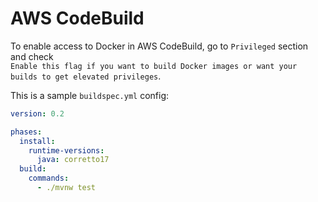 # AWS CodeBuild

To enable access to Docker in AWS CodeBuild, go to `Privileged` section and check  
`Enable this flag if you want to build Docker images or want your builds to get elevated privileges`.

This is a sample `buildspec.yml` config:

```yaml
version: 0.2

phases:
  install:
    runtime-versions:
      java: corretto17
  build:
    commands:
      - ./mvnw test
```
